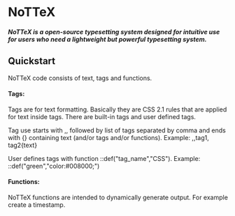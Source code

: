 # NoTTeX

##### NoTTeX is a open-source typesetting system designed for intuitive use for users who need a lightweight but powerful typesetting system.


## Quickstart

NoTTeX code consists of text, tags and functions.

#### Tags:
Tags are for text formatting. Basically they are CSS 2.1 rules that are applied for text inside tags. There are built-in tags and user defined tags. 

Tag use starts with ,, followed by list of tags separated by comma and ends with {} containing text (and/or tags and/or functions). Example: ,,tag1, tag2{text}

User defines tags with function ::def("tag_name","CSS"). Example: ::def("green","color:#008000;")

#### Functions:
NoTTeX functions are intended to dynamically generate output. For example create a timestamp. 





